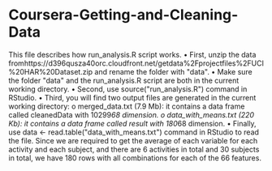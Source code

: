 # Coursera-Getting-and-Cleaning-Data
This file describes how run_analysis.R script works.
•	First, unzip the data fromhttps://d396qusza40orc.cloudfront.net/getdata%2Fprojectfiles%2FUCI%20HAR%20Dataset.zip and rename the folder with "data".
•	Make sure the folder "data" and the run_analysis.R script are both in the current working directory.
•	Second, use source("run_analysis.R") command in RStudio.
•	Third, you will find two output files are generated in the current working directory:
o	merged_data.txt (7.9 Mb): it contains a data frame called cleanedData with 10299*68 dimension.
o	data_with_means.txt (220 Kb): it contains a data frame called result with 180*68 dimension.
•	Finally, use data <- read.table("data_with_means.txt") command in RStudio to read the file. Since we are required to get the average of each variable for each activity and each subject, and there are 6 activities in total and 30 subjects in total, we have 180 rows with all combinations for each of the 66 features.
